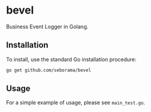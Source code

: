 # bevel
Business Event Logger in Golang.


## Installation
To install, use the standard Go installation procedure:

```bash
go get github.com/seborama/bevel
```

## Usage
For a simple example of usage, please see `main_test.go`.
